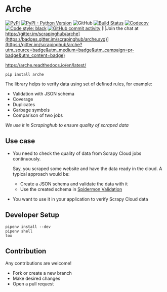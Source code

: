 # Arche

[![PyPI](https://img.shields.io/pypi/v/arche.svg)](https://pypi.org/project/arche)
[![PyPI - Python Version](https://img.shields.io/pypi/pyversions/arche.svg)](https://pypi.org/project/arche)
![GitHub](https://img.shields.io/github/license/scrapinghub/arche.svg)
[![Build Status](https://travis-ci.org/scrapinghub/arche.svg?branch=master)](https://travis-ci.org/scrapinghub/arche)
[![Codecov](https://img.shields.io/codecov/c/github/scrapinghub/arche.svg)](https://codecov.io/gh/scrapinghub/arche)
[![Code style: black](https://img.shields.io/badge/code%20style-black-000000.svg)](https://github.com/ambv/black)
[![GitHub commit activity](https://img.shields.io/github/commit-activity/m/scrapinghub/arche.svg)](https://github.com/scrapinghub/arche/commits/master)
[![Join the chat at https://gitter.im/scrapinghub/arche](https://badges.gitter.im/scrapinghub/arche.svg)](https://gitter.im/scrapinghub/arche?utm_source=badge&utm_medium=badge&utm_campaign=pr-badge&utm_content=badge)

https://arche.readthedocs.io/en/latest/

    pip install arche

The library helps to verify data using set of defined rules, for example:
  * Validation with JSON schema
  * Coverage
  * Duplicates
  * Garbage symbols
  * Comparison of two jobs
  
_We use it in Scrapinghub to ensure quality of scraped data_

## Use case
* You need to check the quality of data from Scrapy Cloud jobs continuously.

  Say, you scraped some website and have the data ready in the cloud. A typical approach would be:
    * Create a JSON schema and validate the data with it
    * Use the created schema in [Spidermon Validation](https://spidermon.readthedocs.io/en/latest/item-validation.html#with-json-schema)
* You want to use it in your application to verify Scrapy Cloud data

## Developer Setup

	pipenv install --dev
	pipenv shell
	tox

## Contribution
Any contributions are welcome!

* Fork or create a new branch
* Make desired changes
* Open a pull request
